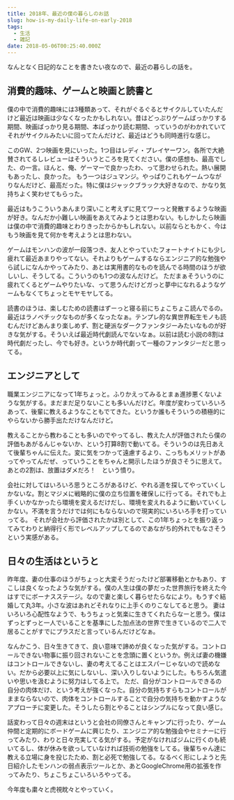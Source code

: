 ```yaml
---
title: 2018年、最近の僕の暮らしのお話
slug: how-is-my-daily-life-on-early-2018
tags:
  - 生活
  - 雑記
date: 2018-05-06T00:25:40.000Z
---
```

なんとなく日記的なことを書きたい夜なので、最近の暮らしの話を。

## 消費的趣味、ゲームと映画と読書と
僕の中で消費的趣味には3種類あって、それがぐるぐるとサイクルしていたんだけど最近は映画は少なくなったかもしれない。昔はどっぷりゲームばっかりする期間、映画ばっかり見る期間、本ばっかり読む期間、っていうのがわかれていてそれがサイクルみたいに回ってたんだけど、最近はどうも同時進行な感じ。

このGW、2つ映画を見にいった。1つ目はレディ・プレイヤーワン。各所で大絶賛されてるしレビューはそういうところを見てください。僕の感想も、最高でした、の一言。ほんと、俺、ゲーマーで良かったわ、って思わせられた。熱い展開もあったし、良かった。
もう一つはジュマンジ。やっぱりこれもゲームつながりなんだけど、最高だった。特に僕はジャックブラック大好きなので、かなり気持ちよく笑わせてもらった。

最近はもうこういうあんまり深いこと考えずに見てワーっと発散するような映画が好き。なんだか小難しい映画をあえてみようとは思わない。もしかしたら映画は僕の中で消費的趣味とわりきったからかもしれない。以前ならともかく、今はもう映画を見て何かを考えようとは思わない。

ゲームはモンハンの波が一段落つき、友人とやっていたフォートナイトにも少し疲れて最近あまりやってない。それよりもゲームするならエンジニア的な勉強やら試しになんかやってみたり、あとは実用書的なものを読んでる時間のほうが欲しいし、そうしてる。こういうのも1つの波なんだけど。
ただまぁそういうのに疲れてくるとゲームやりたいな、って思うんだけどガっと夢中になれるようなゲームもなくてちょっとモヤモヤしてる。

読書のほうは、楽しむための読書はずーっと寝る前にちょこちょこ読んでるの。最近はラノベチックなものが多くなったなぁ。テンプレ的な異世界転生モノも読むんだけどあんまり楽しめず、割と硬派なダークファンタジーみたいなものが好きな気がする。そういえば最近時代劇読んでないなぁ。以前は読む小説の8割は時代劇だったし、今でも好き。というか時代劇って一種のファンタジーだと思ってる。

## エンジニアとして
職業エンジニアになって1年ちょっと。ふりかえってみるとまぁ進捗悪くないような気がする。まだまだ足りないことも多いんだけど。年度が変わっていろいろあって、後輩に教えるようなこともでてきた。というか誰もそういうの積極的にやらないから勝手出ただけなんだけど。

教えることから教わることも多いのでやってるし、教えた人が評価されたら僕の評価もあがるんじゃないか、という打算8割で動いてる。そういうのは先日あえて後輩ちゃんに伝えた。変に気をつかって遠慮するより、こっちもメリットがあってやってんだぜ、っていうことをちゃんと開示したほうが良さそうに思えて。あとの2割は、放置はダメだろ！　という憤り。

会社に対してはいろいろ思うところがあるけど、やれる道を探してやっていくしかないな。割とマジメに戦略的に僕の立ち位置を確保しに行ってる。それでも上手くいかなかったら環境を変えるだけだし、環境を変えれるように動いていくしかない。不満を言うだけでは何にもならないので現実的にいろいろ手を打っていってる。
それが会社から評価されたかは別として、この1年ちょっとを振り返ってみてわりと納得行く形でレベルアップしてるのであながち的外れでもなさそうという実感がある。

## 日々の生活はというと
昨年度、妻の仕事のほうがちょっと大変そうだったけど部署移動とかもあり、すこしは良くなったような気がする。僕の人生は僕の夢だった世界旅行を終えた今はすでにボーナスステージ。なので妻と楽しく暮らせたらなにより。もうすぐ結婚して丸3年。小さな波はあれどそれなりに上手くのりこなしてると思う。
妻はいろいろ心配性なようで、もうちょっと気楽に生きてくれたらなーと思う。僕はずっとずっと一人でいることを基準にした加点法の世界で生きているので二人で居ることがすでにプラスだと言っているんだけどなぁ。

なんかこう、日々生きてきて、良い意味で諦めが良くなった気がする。コントロールできない物事に振り回されないことを念頭に置くというか。例えば妻の機嫌はコントロールできないし、妻の考えてることはエスパーじゃないので読めない。だから必要以上に気にしないし、深い入りしないようにした。もちろん気遣いや思いを汲むように努力はしてる上で。
ただ、自分がコントロールできるの自分の肉体だけ、という考えが強くなった。自分の気持ちすらもコントロールがままならないので、肉体をコントロールすることで自分の気持ちを動かすようなアプローチに変更した。そうしたら割とやることはシンプルになって良い感じ。

話変わって日々の週末はというと会社の同僚さんとキャンプに行ったり、ゲーム仲間と定期的にボードゲームに興じたり、エンジニア的な勉強会やセミナーに行ってみたり、わりと日々充実してる気がする。予定がなければジムに行くのも続いてるし、体が休みを欲っしていなければ技術の勉強をしてる。後輩ちゃん達に教える立場に身を投じたため、割と必死で勉強してる。なるべく形にしようと先日紹介したモンハンの弱点表示ツールとか、あとGoogleChrome用の拡張を作ってみたり、ちょこちょこいろいろやってる。

今年度も粛々と虎視眈々とやっていく。
